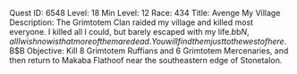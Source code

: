 Quest ID: 6548
Level: 18
Min Level: 12
Race: 434
Title: Avenge My Village
Description: The Grimtotem Clan raided my village and killed most everyone. I killed all I could, but barely escaped with my life.$b$b$N, all I wish now is that more of them are dead. You will find them just to the west of here.$B$B
Objective: Kill 8 Grimtotem Ruffians and 6 Grimtotem Mercenaries, and then return to Makaba Flathoof near the southeastern edge of Stonetalon.

